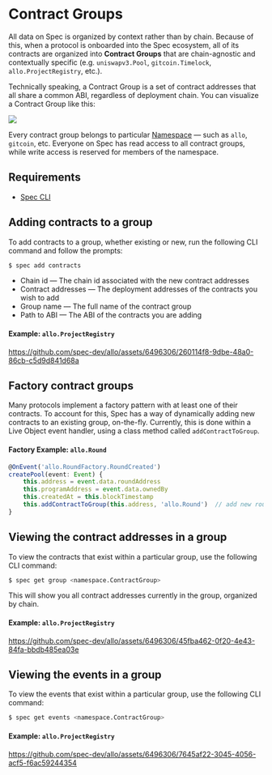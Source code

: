# Contract Groups

All data on Spec is organized by context rather than by chain. Because of this, when a protocol is onboarded into the Spec ecosystem, all of its contracts are organized into <b>Contract Groups</b> that are chain-agnostic and contextually specific (e.g. `uniswapv3.Pool`, `gitcoin.Timelock`, `allo.ProjectRegistry`, etc.). 

Technically speaking, a Contract Group is a set of contract addresses that all share a common ABI, regardless of deployment chain. You can visualize a Contract Group like this:

![](https://dbjzhg7yxqn0y.cloudfront.net/cg.png)

Every contract group belongs to particular [Namespace](./Writing-Live-Objects.md#namespaces) — such as `allo`, `gitcoin`, etc. Everyone on Spec has read access to all contract groups, while write access is reserved for members of the namespace.

## Requirements

* [Spec CLI](./CLI-Setup.md)

## Adding contracts to a group

To add contracts to a group, whether existing or new, run the following CLI command and follow the prompts:

```bash
$ spec add contracts
```

* Chain id — The chain id associated with the new contract addresses
* Contract addresses — The deployment addresses of the contracts you wish to add
* Group name — The full name of the contract group
* Path to ABI — The ABI of the contracts you are adding

#### Example: `allo.ProjectRegistry`

https://github.com/spec-dev/allo/assets/6496306/260114f8-9dbe-48a0-86cb-c5d9d841d68a

## Factory contract groups

Many protocols implement a factory pattern with at least one of their contracts. To account for this, Spec has a way of dynamically adding new contracts to an existing group, on-the-fly. Currently, this is done within a Live Object event handler, using a class method called `addContractToGroup`.

#### Factory Example: `allo.Round`

```typescript
@OnEvent('allo.RoundFactory.RoundCreated')
createPool(event: Event) {
    this.address = event.data.roundAddress
    this.programAddress = event.data.ownedBy
    this.createdAt = this.blockTimestamp
    this.addContractToGroup(this.address, 'allo.Round')  // add new round address to existing contract group
}
```

## Viewing the contract addresses in a group

To view the contracts that exist within a particular group, use the following CLI command:

```bash
$ spec get group <namespace.ContractGroup>
```

This will show you all contract addresses currently in the group, organized by chain.

#### Example: `allo.ProjectRegistry`

https://github.com/spec-dev/allo/assets/6496306/45fba462-0f20-4e43-84fa-bbdb485ea03e

## Viewing the events in a group

To view the events that exist within a particular group, use the following CLI command:

```bash
$ spec get events <namespace.ContractGroup>
```

#### Example: `allo.ProjectRegistry`

https://github.com/spec-dev/allo/assets/6496306/7645af22-3045-4056-acf5-f6ac59244354

